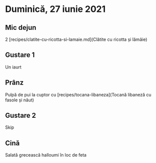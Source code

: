 # Duminică, 27 iunie 2021

## Mic dejun

2 [recipes/clatite-cu-ricotta-si-lamaie.md](Clătite cu ricotta și lămâie)

## Gustare 1

Un iaurt

## Prânz

Pulpă de pui la cuptor cu [recipes/tocana-libaneza](Tocană libaneză cu fasole și năut)

## Gustare 2

Skip

## Cină

Salată grecească halloumi în loc de feta